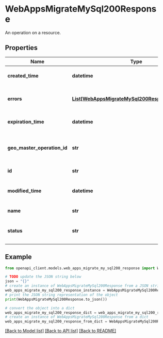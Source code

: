 # WebAppsMigrateMySql200Response

An operation on a resource.

## Properties

Name | Type | Description | Notes
------------ | ------------- | ------------- | -------------
**created_time** | **datetime** | Time when operation has started. | [optional] 
**errors** | [**List[WebAppsMigrateMySql200ResponseErrorsInner]**](WebAppsMigrateMySql200ResponseErrorsInner.md) | Any errors associate with the operation. | [optional] 
**expiration_time** | **datetime** | Time when operation will expire. | [optional] 
**geo_master_operation_id** | **str** | Applicable only for stamp operation ids. | [optional] 
**id** | **str** | Operation ID. | [optional] 
**modified_time** | **datetime** | Time when operation has been updated. | [optional] 
**name** | **str** | Operation name. | [optional] 
**status** | **str** | The current status of the operation. | [optional] 

## Example

```python
from openapi_client.models.web_apps_migrate_my_sql200_response import WebAppsMigrateMySql200Response

# TODO update the JSON string below
json = "{}"
# create an instance of WebAppsMigrateMySql200Response from a JSON string
web_apps_migrate_my_sql200_response_instance = WebAppsMigrateMySql200Response.from_json(json)
# print the JSON string representation of the object
print(WebAppsMigrateMySql200Response.to_json())

# convert the object into a dict
web_apps_migrate_my_sql200_response_dict = web_apps_migrate_my_sql200_response_instance.to_dict()
# create an instance of WebAppsMigrateMySql200Response from a dict
web_apps_migrate_my_sql200_response_from_dict = WebAppsMigrateMySql200Response.from_dict(web_apps_migrate_my_sql200_response_dict)
```
[[Back to Model list]](../README.md#documentation-for-models) [[Back to API list]](../README.md#documentation-for-api-endpoints) [[Back to README]](../README.md)


